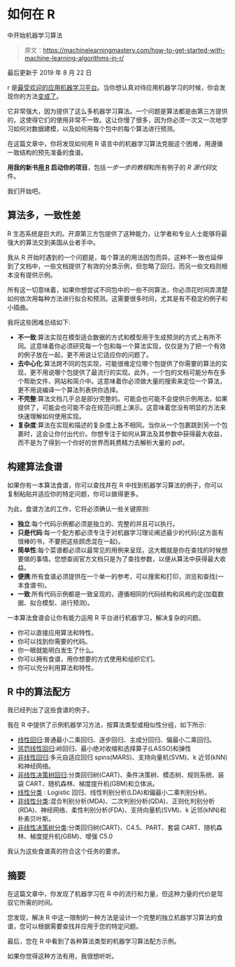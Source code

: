 # 如何在 R

中开始机器学习算法

> 原文：<https://machinelearningmastery.com/how-to-get-started-with-machine-learning-algorithms-in-r/>

最后更新于 2019 年 8 月 22 日

r 是[最受欢迎的应用机器学习平台](https://machinelearningmastery.com/best-programming-language-for-machine-learning/ "Best Programming Language for Machine Learning")。当你想认真对待应用机器学习的时候，你会发现你的方法[变成了](https://machinelearningmastery.com/what-is-r/ "What is R")。

它非常强大，因为提供了这么多机器学习算法。一个问题是算法都是由第三方提供的，这使得它们的使用非常不一致。这让你慢了很多，因为你必须一次又一次地学习如何对数据建模，以及如何用每个包中的每个算法进行预测。

在这篇文章中，你将发现如何用 R 语言中的机器学习算法克服这个困难，用遵循一致结构的预先准备的食谱。

**用我的新书[用 R](https://machinelearningmastery.com/machine-learning-with-r/) 启动你的项目**，包括*一步一步的教程*和所有例子的 *R 源代码*文件。

我们开始吧。

## 算法多，一致性差

R 生态系统是巨大的。开源第三方包提供了这种能力，让学者和专业人士能够将最强大的算法交到美国从业者手中。

我从 R 开始时遇到的一个问题是，每个算法的用法因包而异。这种不一致也延伸到了文档中，一些文档提供了有效的分类示例，但忽略了回归，而另一些文档则根本没有提供示例。

所有这一切意味着，如果你想尝试不同包中的一些不同算法，你必须花时间弄清楚如何依次用每种方法进行拟合和预测。这需要很多时间，尤其是有不稳定的例子和小插曲。

我将这些困难总结如下:

*   **不一致**:算法实现在模型适合数据的方式和模型用于生成预测的方式上有所不同。这意味着你必须研究每一个包和每一个算法实现，仅仅是为了把一个有效的例子放在一起，更不用说让它适应你的问题了。
*   **去中心化**:算法跨不同的包实现，可能很难定位哪个包提供了你需要的算法的实现，更不用说哪个包提供了最流行的实现。此外，一个包的文档可能分布在多个帮助文件、网站和简介中。这意味着你必须做大量的搜索来定位一个算法，更不用说编译一个算法列表供你选择。
*   **不完整**:算法文档几乎总是部分完整的。可能会也可能不会提供示例用法，如果提供了，可能会也可能不会在规范问题上演示。这意味着您没有明显的方法来快速理解如何使用实现。
*   **复杂度**:算法在实现和描述的复杂度上各不相同。当你从一个包裹跳到另一个包裹时，这会让你付出代价。你想专注于如何从算法及其参数中获得最大收益，而不是为了得到一个你好的世界而耗费精力去解析大量的 pdf。

## 构建算法食谱

如果你有一本算法食谱，你可以查找并在 R 中找到机器学习算法的例子，你可以复制粘贴并适应你的特定问题，你可以做得更多。

为此，食谱方法的工作，它将必须确认一些关键原则:

*   **独立**:每个代码示例都必须是独立的、完整的并且可以执行。
*   **只是代码**:每一个配方都必须专注于对机器学习理论阐述最少的代码(这方面有很棒的书，不要把这些顾虑混在一起)。
*   **简单性**:每个菜谱都必须以最常见的用例来呈现，这大概就是你在查找的时候想要做的事情。您想查阅官方文档只是为了查找参数，以便从算法中获得最大收益。
*   **便携**:所有食谱必须提供在一个单一的参考，可以搜索和打印，浏览和查找(一本食谱书)。
*   **一致**:所有代码示例都是一致呈现的，遵循相同的代码结构和风格约定(加载数据、拟合模型、进行预测)。

一本算法食谱会让你有能力运用 R 平台进行机器学习，解决复杂的问题。

*   你可以直接应用算法和特性。
*   你可以找到你需要的代码。
*   你一眼就能明白发生了什么。
*   你可以拥有食谱，用你想要的方式使用和组织它们。
*   你可以充分利用算法和特性。

## R 中的算法配方

我已经列出了这些食谱的例子。

我在 R 中提供了示例机器学习方法，按算法类型或相似性分组，如下所示:

*   [线性回归](https://machinelearningmastery.com/linear-regression-in-r/ "Linear Regression in R"):普通最小二乘回归、逐步回归、主成分回归、偏最小二乘回归。
*   [惩罚线性回归](https://machinelearningmastery.com/penalized-regression-in-r/ "Penalized Regression in R"):岭回归、最小绝对收缩和选择算子(LASSO)和弹性
*   [非线性回归](https://machinelearningmastery.com/non-linear-regression-in-r/ "Non-Linear Regression in R"):多元自适应回归 spins(MARS)、支持向量机(SVM)、k 近邻(kNN)和神经网络。
*   [非线性决策树回归](https://machinelearningmastery.com/non-linear-regression-in-r-with-decision-trees/ "Non-Linear Regression in R with Decision Trees"):分类回归树(CART)、条件决策树、模态树、规则系统、装袋 CART、随机森林、梯度提升机(GBM)和立体派。
*   [线性分类](https://machinelearningmastery.com/linear-classification-in-r/ "Linear Classification in R") : Logistic 回归、线性判别分析(LDA)和偏最小二乘判别分析。
*   [非线性分类](https://machinelearningmastery.com/non-linear-classification-in-r/ "Non-Linear Classification in R"):混合判别分析(MDA)、二次判别分析(QDA)、正则化判别分析(RDA)、神经网络、柔性判别分析(FDA)、支持向量机(SVM)、k 近邻(kNN)和朴素贝叶斯。
*   [非线性决策树分类](https://machinelearningmastery.com/non-linear-classification-in-r-with-decision-trees/ "Non-Linear Classification in R with Decision Trees"):分类回归树(CART)、C4.5、PART、套袋 CART、随机森林、梯度提升机(GBM)、增强 C5.0

我认为这些食谱真的符合这个任务的要求。

## 摘要

在这篇文章中，你发现了机器学习在 R 中的流行和力量，但这种力量的代价是驾驭它所需的时间。

您发现，解决 R 中这一限制的一种方法是设计一个完整的独立机器学习算法的食谱，您可以根据需要查找并应用于您的特定问题。

最后，您在 R 中看到了各种算法类型的机器学习算法配方示例。

如果你觉得这种方法有用，我很想听听。
